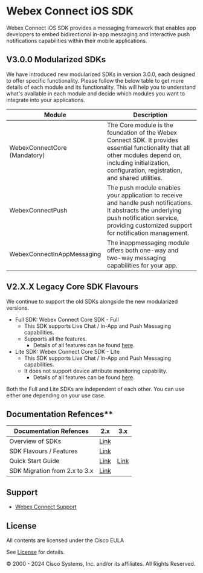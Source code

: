 # Webex Connect iOS SDK

Webex Connect iOS SDK provides a messaging framework that enables app developers to embed bidirectional in-app messaging and interactive push notifications capabilities within their mobile applications.

## V3.0.0 Modularized SDKs

We have introduced new modularized SDKs in version 3.0.0, each designed to offer specific functionality. Please follow the below table to get more details of each module and its functionality. This will help you to understand what's available in each module and decide which modules you want to integrate into your applications.

| **Module** | **Description** |
| --- | --- |
| WebexConnectCore<br>(Mandatory) | The Core module is the foundation of the Webex Connect SDK. It provides essential functionality that all other modules depend on, including initialization, configuration, registration, and shared utilities. |
| WebexConnectPush | The push module enables your application to receive and handle push notifications. It abstracts the underlying push notification service, providing customized support for notification management. |
| WebexConnectInAppMessaging | The inappmessaging module offers both one-way and two-way messaging capabilities for your app. |

## V2.X.X Legacy Core SDK Flavours

We continue to support the old SDKs alongside the new modularized versions.

- Full SDK: Webex Connect Core SDK - Full
  - This SDK supports Live Chat / In-App and Push Messaging capabilities.
  - Supports all the features.
    - Details of all features can be found [here](https://developers.webexconnect.io/docs/sdk-vs-sdk-lite).
- Lite SDK: Webex Connect Core SDK - Lite
  - This SDK supports Live Chat / In-App and Push Messaging capabilities.
  - It does not support device attribute monitoring capability.
    - Details of all features can be found [here](https://developers.webexconnect.io/docs/sdk-vs-sdk-lite).

Both the Full and Lite SDKs are independent of each other. You can use either one depending on your use case.

## Documentation Refences**

| **Documentation Refences** | **2.x** | **3.x** |
| --- | --- | --- |
| Overview of SDKs | [Link](https://developers.webexconnect.io/docs/overview-of-sdks) |     |
| SDK Flavours / Features | [Link](https://developers.webexconnect.io/docs/sdk-vs-sdk-lite) |     |
| Quick Start Guide | [Link](https://developers.webexconnect.io/docs/ios-sdk-quickstart-guide) | [Link](https://developers.webexconnect.io/docs/ios-quick-start-guide-modularized) |
| SDK Migration from 2.x to 3.x | [Link](https://developers.webexconnect.io/docs/ios-modularized-migration-sdk) |     |

## Support

- [Webex Connect Support](https://developers.imiconnect.io/docs/imiconnect-support)

## License
All contents are licensed under the Cisco EULA

See [License](https://www.cisco.com/c/en/us/products/end-user-license-agreement.html) for details.

© 2000 - 2024 Cisco Systems, Inc. and/or its affiliates. All Rights Reserved.

